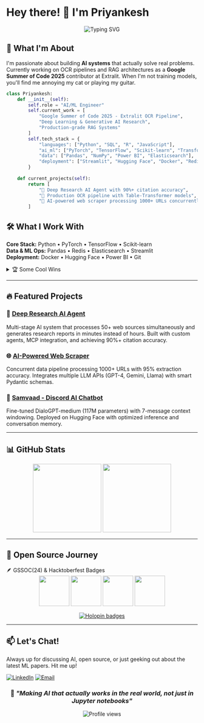 # Hey there! 👋 I'm Priyankesh

<div align="center">
  <img src="https://readme-typing-svg.herokuapp.com?font=Fira+Code&size=25&duration=3000&pause=1000&color=00D9FF&center=true&vCenter=true&width=500&lines=AI+Engineer+%26+Open+Source+Lover;Building+Smart+Systems;GSoC+2025+%40+Extralit" alt="Typing SVG" />
</div>

## 🚀 What I'm About

I'm passionate about building **AI systems** that actually solve real problems. Currently working on OCR pipelines and RAG architectures as a **Google Summer of Code 2025** contributor at Extralit. When I'm not training models, you'll find me annoying my cat or playing my guitar.

```python
class Priyankesh:
    def __init__(self):
        self.role = "AI/ML Engineer"
        self.current_work = [
            "Google Summer of Code 2025 - Extralit OCR Pipeline",
            "Deep Learning & Generative AI Research",
            "Production-grade RAG Systems"
        ]
        self.tech_stack = {
            "languages": ["Python", "SQL", "R", "JavaScript"],
            "ai_ml": ["PyTorch", "TensorFlow", "Scikit-learn", "Transformers"],
            "data": ["Pandas", "NumPy", "Power BI", "Elasticsearch"],
            "deployment": ["Streamlit", "Hugging Face", "Docker", "Redis"]
        }
        
    def current_projects(self):
        return [
            "🔬 Deep Research AI Agent with 90%+ citation accuracy",
            "📄 Production OCR pipeline with Table-Transformer models",
            "🤖 AI-powered web scraper processing 1000+ URLs concurrently"
        ]
```

## 🛠️ What I Work With

**Core Stack:** Python • PyTorch • TensorFlow • Scikit-learn  
**Data & ML Ops:** Pandas • Redis • Elasticsearch • Streamlit  
**Deployment:** Docker • Hugging Face • Power BI • Git

<details>
<summary>🏆 Some Cool Wins</summary>

- **Google Summer of Code 2025** - Extralit OCR Pipeline
- **Amazon ML Summer School** - Top 3.5% (10K+ applicants)
- **UST D3code Hackathon** - National Winner 🥇 (8K+ teams)
- **Industrial Ideathon 2025** - 1st Runner Up (Awarded by Delhi CM)

</details>

---

## 🔥 Featured Projects

### 🔬 [Deep Research AI Agent](https://github.com/priyankeshh/deep-research-agent)
Multi-stage AI system that processes 50+ web sources simultaneously and generates research reports in minutes instead of hours. Built with custom agents, MCP integration, and achieving 90%+ citation accuracy.

### 🌐 [AI-Powered Web Scraper](https://github.com/priyankeshh/web-scraper)
Concurrent data pipeline processing 1000+ URLs with 95% extraction accuracy. Integrates multiple LLM APIs (GPT-4, Gemini, Llama) with smart Pydantic schemas.

### 🤖 [Samvaad - Discord AI Chatbot](https://huggingface.co/PreeBoii/DialoGPT-medium-pree)
Fine-tuned DialoGPT-medium (117M parameters) with 7-message context windowing. Deployed on Hugging Face with optimized inference and conversation memory.

---

## 📊 GitHub Stats

<div align="center">
  
<img height="180em" src="https://github-readme-stats.vercel.app/api?username=priyankeshh&show_icons=true&theme=tokyonight&include_all_commits=true&count_private=true"/>
<img height="180em" src="https://github-readme-streak-stats.herokuapp.com/?user=priyankeshh&theme=tokyonight"/>

</div>

---

## 🌟 Open Source Journey


<summary>🪶 GSSOC(24) & Hacktoberfest Badges</summary>

<div align="center">
<img src="https://raw.githubusercontent.com/GSSoC24/Postman-Challenge/main/docs/assets/Postman%20White.png" width="80px" height="80px" />
<img src="https://raw.githubusercontent.com/GSSoC24/Postman-Challenge/main/docs/assets/1.png" width="80px" height="80px" />
<img src="https://raw.githubusercontent.com/GSSoC24/Postman-Challenge/main/docs/assets/2.png" width="80px" height="80px" />
<img src="https://raw.githubusercontent.com/GSSoC24/Postman-Challenge/main/docs/assets/3.png" width="80px" height="80px" />

[![Holopin badges](https://holopin.me/priyankeshh)](https://holopin.io/@priyankeshh)
</div>



---

## 📫 Let's Chat!

Always up for discussing AI, open source, or just geeking out about the latest ML papers. Hit me up!

[![LinkedIn](https://img.shields.io/badge/LinkedIn-0077B5?style=for-the-badge&logo=linkedin&logoColor=white)](https://linkedin.com/in/priyankesh)
[![Email](https://img.shields.io/badge/Email-D14836?style=for-the-badge&logo=gmail&logoColor=white)](mailto:priyankeshom@gmail.com)

<div align="center">
  
### 💭 *"Making AI that actually works in the real world, not just in Jupyter notebooks"* 

<img src="https://komarev.com/ghpvc/?username=priyankeshh&color=blueviolet&style=flat-square&label=Profile+Views" alt="Profile views" />

</div>
